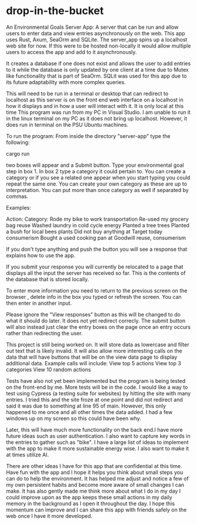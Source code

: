 # drop-in-the-bucket
An Environmental Goals Server App: A server that can be run and allow users to enter data and view entries asynchronously on the web. This app uses Rust, Axum, SeaOrm and SQLite. The server_app spins up a localhost web site for now. If this were to be hosted non-locally it would allow multiple users to access the app and add to it asynchronously. 

It creates a database if one does not exist and allows the user to add entries to it while the database is only updated by one client at a time due to Mutex like functionality that is part of SeaOrm.  SQLit was used for this app due to its future adaptability with more complex queries.  

This will need to be run in a terminal or desktop that can redirect to localhost as this server is on the front end web
interface on a localhost in how it displays and in how a user will interact with it. It is only local at this time
This program was run from my PC in Visual Studio. I am unable to run it in the linux terminal on my PC as it does not bring up localhost. However, it does run in terminal on the PSU Ubuntu machines. 


To run the program:
From inside the directory "server-app" type the following:

cargo run

two boxes will appear and a Submit  button. Type your environmental goal step in box 1. In box 2 type a category
it could pertain to. You can create a category or if you see a related one appear when you start typing
you could repeat the same one. You can create your own category as these are up to interpretation. You can put more than once category as well if separated by commas. 

Examples:

Action:                                    Category:
Rode my bike to work                       transportation
Re-used my grocery bag                     reuse
Washed laundry in cold cycle               energy
Planted a tree                             trees
Planted a bush for local bees              plants
Did not buy anything at Target today       consumerism
Bought a used cooking pan at Goodwill      reuse, consumerism


If you don't type anything and push the button you will see a response that explains how to use the app.

If you submit your response you will currently be relocated to a page that displays all the input the server has received so far. This is the contents of the database that is stored locally. 

To enter more information you need to return to the previous screen on the browser , delete info in the box you typed or refresh the screen. You can then enter in another input. 

Please ignore the "View responses" button as this will be changed to do what it should do later. It does not yet redirect correcly.  The submit button will also instead just clear the entry boxes on the page once an entry occurs rather than redirecting the user. 

This project is still being worked on. It will store data as lowercase and filter out text that is likely invalid. It will also allow more interesting calls on the data that will have buttons that will be on the view data page to display additional data. Example calls will include:
View top 5 actions
View top 3 categories
View 10 random actions

Tests have also not yet been implemented but the program is being tested on the front-end by me. More tests will be in the code. I would like a way to test using Cypress (a testing suite for websites) by hitting the site with many entries. I tried this and the site froze at one point and did not redirect and said it was due to something at line 95 of main. However, this only happened to me once and all other times the data added. I had a few windows up on my screen so this could have been why. 

Later, this will have much more functionality on the back end.I have more future ideas such as user authentication.
I also want to capture key words in the entries to gather such as "bike". I have a large list of ideas to implement with the
app to make it more sustainable energy wise. I also want to make it at times utilize AI. 

There are other ideas I have for this app that are confidential at this time. Have fun with the app and I hope it helps you think about small steps you can do to help the environment. It has helped me adjust and notice a few of my own persistent habits and become more aware of small changes I can make. It has also gently made me think more about what I do in my day I could improve upon as the app keeps these small actions in my daily memory in the background as I open it throughout the day. I hope this momentum can improve and I can share this app with friends safely on the web once I have it more developed.  
